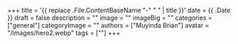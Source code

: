 +++
title = '{{ replace .File.ContentBaseName "-" " " | title }}'
date = {{ .Date }}
draft = false
description = ""
image = ""
imageBig = ""
categories = ["general"]
categoryImage = ""
authors = ["Muyinda Brian"]
avatar = "/images/hero2.webp"
tags = [""]
+++
